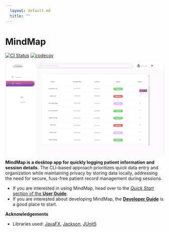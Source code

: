 ```yaml
---
  layout: default.md
  title: ""
---
```


# MindMap

[![CI Status](https://github.com/se-edu/addressbook-level3/workflows/Java%20CI/badge.svg)](https://github.com/se-edu/addressbook-level3/actions)
[![codecov](https://codecov.io/gh/se-edu/addressbook-level3/branch/master/graph/badge.svg)](https://codecov.io/gh/se-edu/addressbook-level3)

![Ui](images/Ui.png)

**MindMap is a desktop app for quickly logging patient information and session details.** The CLI-based approach prioritizes quick data entry and organization while maintaining privacy by storing data locally, addressing the need for secure, fuss-free patient record management during sessions.

* If you are interested in using MindMap, head over to the [_Quick Start_ section of the **User Guide**](UserGuide.html#quick-start).
* If you are interested about developing MindMap, the [**Developer Guide**](DeveloperGuide.html) is a good place to start.


**Acknowledgements**

* Libraries used: [JavaFX](https://openjfx.io/), [Jackson](https://github.com/FasterXML/jackson), [JUnit5](https://github.com/junit-team/junit5)
